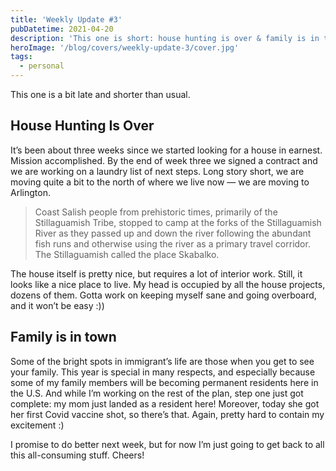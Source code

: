 ```yaml
---
title: 'Weekly Update #3'
pubDatetime: 2021-04-20
description: 'This one is short: house hunting is over & family is in town!'
heroImage: '/blog/covers/weekly-update-3/cover.jpg'
tags:
  - personal
---
```


This one is a bit late and shorter than usual.

## House Hunting Is Over

It’s been about three weeks since we started looking for a house in earnest. Mission accomplished. By the end of week three we signed a contract and we are working on a laundry list of next steps. Long story short, we are moving quite a bit to the north of where we live now — we are moving to Arlington.

> Coast Salish people from prehistoric times, primarily of the Stillaguamish Tribe, stopped to camp at the forks of the Stillaguamish River as they passed up and down the river following the abundant fish runs and otherwise using the river as a primary travel corridor. The Stillaguamish called the place Skabalko.

The house itself is pretty nice, but requires a lot of interior work. Still, it looks like a nice place to live. My head is occupied by all the house projects, dozens of them. Gotta work on keeping myself sane and going overboard, and it won’t be easy :))

## Family is in town

Some of the bright spots in immigrant’s life are those when you get to see your family. This year is special in many respects, and especially because some of my family members will be becoming permanent residents here in the U.S. And while I’m working on the rest of the plan, step one just got complete: my mom just landed as a resident here! Moreover, today she got her first Covid vaccine shot, so there’s that. Again, pretty hard to contain my excitement :)

I promise to do better next week, but for now I’m just going to get back to all this all-consuming stuff. Cheers!
